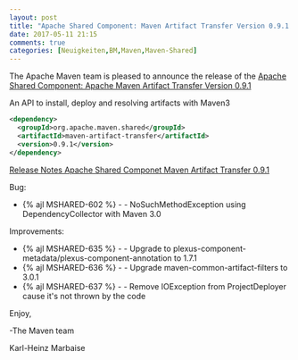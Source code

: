 ```yaml
---
layout: post
title: "Apache Shared Component: Maven Artifact Transfer Version 0.9.1 Released"
date: 2017-05-11 21:15
comments: true
categories: [Neuigkeiten,BM,Maven,Maven-Shared]
---
```

The Apache Maven team is pleased to announce the release of the 
[Apache Shared Component: Apache Maven Artifact Transfer Version 0.9.1](https://maven.apache.org/shared/maven-artifact-transfer/)

An API to install, deploy and resolving artifacts with Maven3

``` xml
<dependency>
  <groupId>org.apache.maven.shared</groupId>
  <artifactId>maven-artifact-transfer</artifactId>
  <version>0.9.1</version>
</dependency>
```

<!-- more -->

[Release Notes Apache Shared Componet Maven Artifact Transfer 0.9.1](https://issues.apache.org/jira/secure/ReleaseNote.jspa?projectId=12317922&version=12340502)

Bug:

 * {% ajl MSHARED-602 %} - - NoSuchMethodException using DependencyCollector with Maven 3.0

Improvements:

 * {% ajl MSHARED-635 %} - - Upgrade to plexus-component-metadata/plexus-component-annotation to 1.7.1
 * {% ajl MSHARED-636 %} - - Upgrade maven-common-artifact-filters to 3.0.1
 * {% ajl MSHARED-637 %} - - Remove IOException from ProjectDeployer cause it's not thrown by the code

Enjoy,

-The Maven team

Karl-Heinz Marbaise
